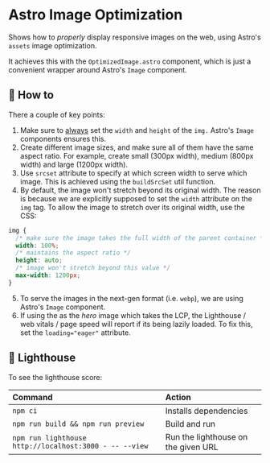 # Astro Image Optimization

Shows how to _properly_ display responsive images on the web, using Astro's `assets` image optimization.

It achieves this with the `OptimizedImage.astro` component, which is just a convenient wrapper around Astro's `Image` component.

## 🚀 How to

There a couple of key points:

1. Make sure to [always](https://web.dev/patterns/web-vitals-patterns/images/responsive-images/) set the `width` and `height` of the `img.` Astro's `Image` components ensures this.
2. Create different image sizes, and make sure all of them have the same aspect ratio. For example, create small (300px width), medium (800px width) and large (1200px width).
3. Use `srcset` attribute to specify at which screen width to serve which image. This is achieved using the `buildSrcSet` util function.
4. By default, the image won't stretch beyond its original width. The reason is because we are explicitly supposed to set the `width` attribute on the `img` tag. To allow the image to stretch over its original width, use the CSS:

```css
img {
  /* make sure the image takes the full width of the parent container */
  width: 100%;
  /* maintains the aspect ratio */
  height: auto;
  /* image won't stretch beyond this value */
  max-width: 1200px;
}
```

5. To serve the images in the next-gen format (i.e. `webp`), we are using Astro's `Image` component.
6. If using the as the _hero_ image which takes the LCP, the Lighthouse / web vitals / page speed will report if its being lazily loaded. To fix this, set the `loading="eager"` attribute.

## 🧞 Lighthouse

To see the lighthouse score:

| Command                                                | Action                              |
| :----------------------------------------------------- | :---------------------------------- |
| `npm ci`                                               | Installs dependencies               |
| `npm run build && npm run preview`                     | Build and run                       |
| `npm run lighthouse http://localhost:3000 - -- --view` | Run the lighthouse on the given URL |
